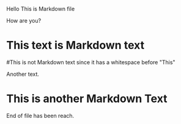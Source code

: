 Hello This is Markdown file


How are you?

# This text is Markdown text

#This is not Markdown text since it has a whitespace before "This"

Another text.
# This is another Markdown Text

End of file has been reach.